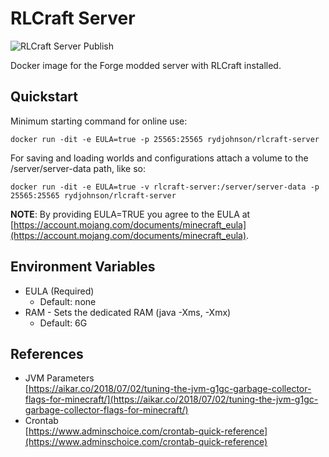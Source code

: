 # RLCraft Server

![RLCraft Server Publish](https://github.com/double-em/RLCraft-Server/workflows/RLCraft%20Server%20Publish/badge.svg)

Docker image for the Forge modded server with RLCraft installed.

## Quickstart

Minimum starting command for online use:

```shell
docker run -dit -e EULA=true -p 25565:25565 rydjohnson/rlcraft-server
```

For saving and loading worlds and configurations attach a volume to the /server/server-data path, like so:

```shell
docker run -dit -e EULA=true -v rlcraft-server:/server/server-data -p 25565:25565 rydjohnson/rlcraft-server
```

**NOTE**: By providing EULA=TRUE you agree to the EULA at [https://account.mojang.com/documents/minecraft_eula](https://account.mojang.com/documents/minecraft_eula).

## Environment Variables

- EULA (Required)
  - Default: none
- RAM - Sets the dedicated RAM (java -Xms, -Xmx)
  - Default: 6G

## References

- JVM Parameters  
  [https://aikar.co/2018/07/02/tuning-the-jvm-g1gc-garbage-collector-flags-for-minecraft/](https://aikar.co/2018/07/02/tuning-the-jvm-g1gc-garbage-collector-flags-for-minecraft/)
- Crontab  
  [https://www.adminschoice.com/crontab-quick-reference](https://www.adminschoice.com/crontab-quick-reference)
